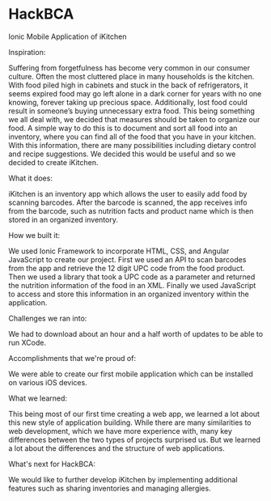# HackBCA
Ionic Mobile Application of iKitchen

Inspiration:

Suffering from forgetfulness has become very common in our consumer culture. Often the most cluttered place in many households is the kitchen. With food piled high in cabinets and stuck in the back of refrigerators, it seems expired food may go left alone in a dark corner for years with no one knowing, forever taking up precious space. Additionally, lost food could result in someone’s buying unnecessary extra food. This being something we all deal with, we decided that measures should be taken to organize our food. A simple way to do this is to document and sort all food into an inventory, where you can find all of the food that you have in your kitchen. With this information, there are many possibilities including dietary control and recipe suggestions. We decided this would be useful and so we decided to create iKitchen.

What it does:

iKitchen is an inventory app which allows the user to easily add food by scanning barcodes. After the barcode is scanned, the app receives info from the barcode, such as nutrition facts and product name which is then stored in an organized inventory.

How we built it:

We used Ionic Framework to incorporate HTML, CSS, and Angular JavaScript to create our project. First we used an API to scan barcodes from the app and retrieve the 12 digit UPC code from the food product. Then we used a library that took a UPC code as a parameter and returned the nutrition information of the food in an XML. Finally we used JavaScript to access and store this information in an organized inventory within the application.

Challenges we ran into:

We had to download about an hour and a half worth of updates to be able to run XCode.

Accomplishments that we're proud of:

We were able to create our first mobile application which can be installed on various iOS devices.

What we learned:

This being most of our first time creating a web app, we learned a lot about this new style of application building. While there are many similarities to web development, which we have more experience with, many key differences between the two types of projects surprised us. But we learned a lot about the differences and the structure of web applications.

What's next for HackBCA:

We would like to further develop iKitchen by implementing additional features such as sharing inventories and managing allergies.
